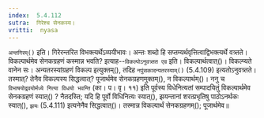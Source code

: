 ```yaml
---
index:  5.4.112
sutra:  गिरेश्च सेनकस्य।
vritti:  nyasa
---
```


`अन्तगिरम्()` इति। गिरेरन्तरित विभक्त्यर्थेऽव्ययीभावः। अन्तः शब्दो हि सप्तम्यर्थवृत्तित्वाद्विभक्त्यर्थे वत्र्तते। विकल्पार्थमेव सेनकग्रहणं कस्मान्न भवति? इत्याह--`विकल्पोऽनुवत्र्तत एव` इति। विकल्पार्थत्वात्()। विकल्प्यते वानेन सः। अन्यतरस्यांग्रहणं विकल्प इत्युक्तम्(), तदिह `नपुंसकादन्यतरस्याम्()` (5.4.109) इत्यतोऽनुवत्र्तते। तस्मात्? तेनैव विकल्पस्य सिद्धत्वात्? पूजार्थमेव सेनकग्रहणमुक्तम्(), न विकल्पार्थम्()। ननु च `विभाषयोद्र्वयोर्मध्ये नित्या विधयो भवन्ति` (का। प। वृ। ११) इति पूर्वस्य विधेनित्यतां सम्पादयितुं विकल्पार्थमेव सेनकग्रहणं स्यात्()	? नैतदस्ति; यदि हि पूर्वो विधिनित्यः स्यात्(), झयन्तानां शरत्प्रभृतिषु पाठोऽनर्थकः स्यात्(), `झयः` (5.4.111) इत्यनेनैव सिद्धत्वात्()। तस्मान्न विकल्पार्थं सेनकग्रहणम्(); पूजार्थमेव॥
